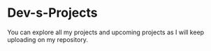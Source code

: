 # Dev-s-Projects
You can explore all my projects and upcoming projects as I will keep uploading on my repository. 
